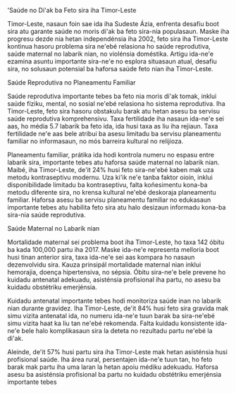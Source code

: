 'Saúde no Di'ak ba Feto sira iha Timor-Leste

Timor-Leste, nasaun foin sae ida iha Sudeste Ázia, enfrenta desafiu boot sira atu garante saúde no moris di'ak ba feto sira-nia populasaun. Maske iha progresu dezde nia hetan independénsia iha 2002, feto sira iha Timor-Leste kontinua hasoru problema sira ne'ebé relasiona ho saúde reprodutiva, saúde maternal no labarik nian, no violénsia doméstika. Artigu ida-ne'e ezamina asuntu importante sira-ne'e no esplora situasaun atual, desafiu sira, no solusaun potensial ba haforsa saúde feto nian iha Timor-Leste.

Saúde Reprodutiva no Planeamentu Familiar

Saúde reprodutiva importante tebes ba feto nia moris di'ak tomak, inklui saúde fíziku, mental, no sosial ne'ebé relasiona ho sistema reprodutiva. Iha Timor-Leste, feto sira hasoru obstakulu barak atu hetan asesu ba servisu saúde reprodutiva komprehensivu. Taxa fertilidade iha nasaun ida-ne'e sei aas, ho média 5.7 labarik ba feto ida, ida husi taxa as liu iha rejiaun. Taxa fertilidade ne'e aas bele atribui ba asesu limitadu ba servisu planeamentu familiar no informasaun, no mós barreira kultural no relijioza.

Planeamentu familiar, prátika ida hodi kontrola numeru no espasu entre labarik sira, importante tebes atu haforsa saúde maternal no labarik nian. Maibé, iha Timor-Leste, de'it 24% husi feto sira-ne'ebé kaben mak uza metodu kontraseptivu modernu. Uza ki'ik ne'e tanba faktor oioin, inklui disponibilidade limitadu ba kontraseptivu, falta koñesimentu kona-ba metodu diferente sira, no krensa kultural ne'ebé deskoraja planeamentu familiar. Haforsa asesu ba servisu planeamentu familiar no edukasaun importante tebes atu habilita feto sira atu halo desizaun informadu kona-ba sira-nia saúde reprodutiva.

Saúde Maternal no Labarik nian

Mortalidade maternal sei problema boot iha Timor-Leste, ho taxa 142 óbitu ba kada 100,000 partu iha 2017. Maske ida-ne'e representa melloria boot husi tinan anterior sira, taxa ida-ne'e sei aas kompara ho nasaun dezenvolvidu sira. Kauza prinsipál mortalidade maternal nian inklui hemorajia, doença hipertensiva, no sépsia. Óbitu sira-ne'e bele prevene ho kuidadu antenatal adekuadu, asisténsia profisional iha partu, no asesu ba kuidadu obstétriku emerjénsia.

Kuidadu antenatal importante tebes hodi monitoriza saúde inan no labarik nian durante gravidez. Iha Timor-Leste, de'it 84% husi feto sira gravida mak simu vizita antenatal ida, no numeru ida-ne'e tuun barak ba sira-ne'ebé simu vizita haat ka liu tan ne'ebé rekomenda. Falta kuidadu konsistente ida-ne'e bele halo komplikasaun sira la deteta no rezultadu partu ne'ebé la di'ak.

Aleinde, de'it 57% husi partu sira iha Timor-Leste mak hetan asisténsia husi profisional saúde. Iha área rural, persentajen ida-ne'e tuun tan, ho feto barak mak partu iha uma laran la hetan apoiu médiku adekuadu. Haforsa asesu ba asisténsia profisional ba partu no kuidadu obstétriku emerjénsia importante tebes